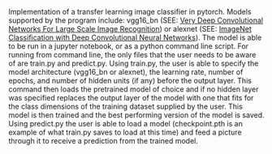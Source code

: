 Implementation of a transfer learning image classifier in pytorch. Models supported by the program include: vgg16_bn (SEE: [Very Deep Convolutional Networks For Large Scale Image Recognition](https://arxiv.org/pdf/1409.1556.pdf)) or alexnet (SEE: [ImageNet Classification with Deep Convolutional Neural Networks](https://papers.nips.cc/paper/4824-imagenet-classification-with-deep-convolutional-neural-networks.pdf)). The model is able to be run in a jupyter notebook, or as a python command line script. For running from command line, the only files that the user needs to be aware of are train.py and predict.py. Using train.py, the user is able to specify the model architecture (vgg16_bn or alexnet), the learning rate, number of epochs, and number of hidden units (if any) before the output layer. This command then loads the pretrained model of choice and if no hidden layer was specified replaces the output layer of the model with one that fits for the class dimensions of the training dataset supplied by the user. This model is then trained and the best performing version of the model is saved. Using predict.py the user is able to load a model (checkpoint.pth is an example of what train.py saves to load at this time) and feed a picture through it to receive a prediction from the trained model. 
